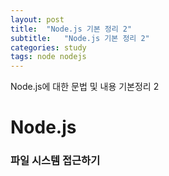 ```yaml
---
layout: post
title:  "Node.js 기본 정리 2"
subtitle:   "Node.js 기본 정리 2"
categories: study
tags: node nodejs
---
```


Node.js에 대한 문법 및 내용 기본정리 2

# Node.js

### 파일 시스템 접근하기

